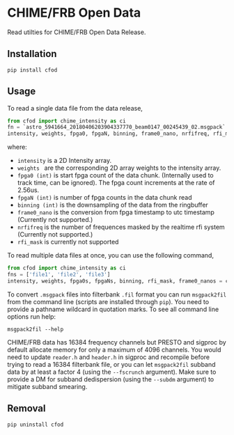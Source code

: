 # CHIME/FRB Open Data

Read utilties for CHIME/FRB Open Data Release.

## Installation
```
pip install cfod
```


## Usage
To read a single data file from the data release,
```python
from cfod import chime_intensity as ci
fn = `astro_5941664_20180406203904337770_beam0147_00245439_02.msgpack`
intensity, weights, fpga0, fpgaN, binning, frame0_nano, nrfifreq, rfi_mask = ci.unpack_data(fn)
```
where:
  - `intensity` is a 2D Intensity array.
  - `weights ` are the corresponding 2D array weights to the intensity array.
  - `fpga0 (int)` is start fpga count of the data chunk. (Internally used to track time, can be ignored). The fpga count increments at the rate of 2.56us.
  - `fpgaN (int)` is number of fpga counts in the data chunk read
  - `binning (int)` is the downsampling of the data from the ringbuffer
  - `frame0_nano` is the conversion from fpga timestamp to utc timestamp (Currently not supported.)
  - `nrfifreq` is the number of frequences masked by the realtime rfi system (Currently not supported.)
  - `rfi_mask` is currently not supported

To read multiple data files at once, you can use the following command,
```python
from cfod import chime_intensity as ci
fns = ['file1', 'file2', 'file3']
intensity, weights, fpga0s, fpgaNs, binning, rfi_mask, frame0_nanos = ci.unpack_datafiles(fns)
```

To convert `.msgpack` files into filterbank `.fil` format you can run `msgpack2fil` from the command line (scripts are installed through `pip`). You need to provide a pathname wildcard in quotation marks. To see all command line options run help:
```
msgpack2fil --help
```
CHIME/FRB data has 16384 frequency channels but PRESTO and sigproc by default allocate memory for only a maximum of 4096 channels. You would need to update `reader.h` and `header.h` in sigproc and recompile before trying to read a 16384 filterbank file, or you can let `msgpack2fil` subband data by at least a factor 4 (using the `--fscrunch` argument). Make sure to provide a DM for subband dedispersion (using the `--subdm` argument) to mitigate subband smearing.

## Removal
```
pip uninstall cfod
```
